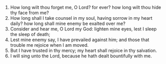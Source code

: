 1. How long wilt thou forget me, O Lord? for ever? how long wilt thou hide thy face from me?
2. How long shall I take counsel in my soul, having sorrow in my heart daily? how long shall mine enemy be exalted over me?
3. Consider and hear me, O Lord my God: lighten mine eyes, lest I sleep the sleep of death;
4. Lest mine enemy say, I have prevailed against him; and those that trouble me rejoice when I am moved.
5. But I have trusted in thy mercy; my heart shall rejoice in thy salvation.
6. I will sing unto the Lord, because he hath dealt bountifully with me.
